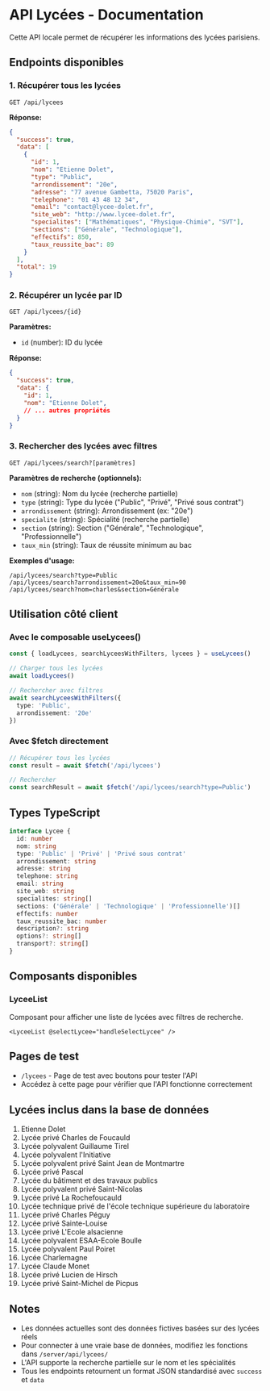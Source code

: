 # API Lycées - Documentation

Cette API locale permet de récupérer les informations des lycées parisiens.

## Endpoints disponibles

### 1. Récupérer tous les lycées
```
GET /api/lycees
```

**Réponse:**
```json
{
  "success": true,
  "data": [
    {
      "id": 1,
      "nom": "Etienne Dolet",
      "type": "Public",
      "arrondissement": "20e",
      "adresse": "77 avenue Gambetta, 75020 Paris",
      "telephone": "01 43 48 12 34",
      "email": "contact@lycee-dolet.fr",
      "site_web": "http://www.lycee-dolet.fr",
      "specialites": ["Mathématiques", "Physique-Chimie", "SVT"],
      "sections": ["Générale", "Technologique"],
      "effectifs": 850,
      "taux_reussite_bac": 89
    }
  ],
  "total": 19
}
```

### 2. Récupérer un lycée par ID
```
GET /api/lycees/{id}
```

**Paramètres:**
- `id` (number): ID du lycée

**Réponse:**
```json
{
  "success": true,
  "data": {
    "id": 1,
    "nom": "Etienne Dolet",
    // ... autres propriétés
  }
}
```

### 3. Rechercher des lycées avec filtres
```
GET /api/lycees/search?[paramètres]
```

**Paramètres de recherche (optionnels):**
- `nom` (string): Nom du lycée (recherche partielle)
- `type` (string): Type du lycée ("Public", "Privé", "Privé sous contrat")
- `arrondissement` (string): Arrondissement (ex: "20e")
- `specialite` (string): Spécialité (recherche partielle)
- `section` (string): Section ("Générale", "Technologique", "Professionnelle")
- `taux_min` (string): Taux de réussite minimum au bac

**Exemples d'usage:**
```
/api/lycees/search?type=Public
/api/lycees/search?arrondissement=20e&taux_min=90
/api/lycees/search?nom=charles&section=Générale
```

## Utilisation côté client

### Avec le composable useLycees()
```typescript
const { loadLycees, searchLyceesWithFilters, lycees } = useLycees()

// Charger tous les lycées
await loadLycees()

// Rechercher avec filtres
await searchLyceesWithFilters({
  type: 'Public',
  arrondissement: '20e'
})
```

### Avec $fetch directement
```typescript
// Récupérer tous les lycées
const result = await $fetch('/api/lycees')

// Rechercher
const searchResult = await $fetch('/api/lycees/search?type=Public')
```

## Types TypeScript

```typescript
interface Lycee {
  id: number
  nom: string
  type: 'Public' | 'Privé' | 'Privé sous contrat'
  arrondissement: string
  adresse: string
  telephone: string
  email: string
  site_web: string
  specialites: string[]
  sections: ('Générale' | 'Technologique' | 'Professionnelle')[]
  effectifs: number
  taux_reussite_bac: number
  description?: string
  options?: string[]
  transport?: string[]
}
```

## Composants disponibles

### LyceeList
Composant pour afficher une liste de lycées avec filtres de recherche.

```vue
<LyceeList @selectLycee="handleSelectLycee" />
```

## Pages de test

- `/lycees` - Page de test avec boutons pour tester l'API
- Accédez à cette page pour vérifier que l'API fonctionne correctement

## Lycées inclus dans la base de données

1. Etienne Dolet
2. Lycée privé Charles de Foucauld
3. Lycée polyvalent Guillaume Tirel
4. Lycée polyvalent l'Initiative
5. Lycée polyvalent privé Saint Jean de Montmartre
6. Lycée privé Pascal
7. Lycée du bâtiment et des travaux publics
8. Lycée polyvalent privé Saint-Nicolas
9. Lycée privé La Rochefoucauld
10. Lycée technique privé de l'école technique supérieure du laboratoire
11. Lycée privé Charles Péguy
12. Lycée privé Sainte-Louise
13. Lycée privé L'Ecole alsacienne
14. Lycée polyvalent ESAA-Ecole Boulle
15. Lycée polyvalent Paul Poiret
16. Lycée Charlemagne
17. Lycée Claude Monet
18. Lycée privé Lucien de Hirsch
19. Lycée privé Saint-Michel de Picpus

## Notes

- Les données actuelles sont des données fictives basées sur des lycées réels
- Pour connecter à une vraie base de données, modifiez les fonctions dans `/server/api/lycees/`
- L'API supporte la recherche partielle sur le nom et les spécialités
- Tous les endpoints retournent un format JSON standardisé avec `success` et `data`